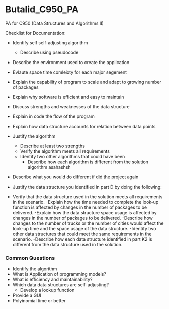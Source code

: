 # Butalid_C950_PA
PA for C950 (Data Structures and Algorithms II)

Checklist for Documentation:

- Identify self self-adjusting algorithm
  - Describe using pseudocode

- Describe the environment used to create the application
- Evlaute space time comleixty for each major segement
- Explain the capability of program to scale and adapt to growing number of packages
- Explain why software is efficient and easy to maintain
- Discuss strengths and weaknesses of the data structure
- Explain in code the flow of the program
- Explain how data structure accounts for relation between data points
- Justify the algorithm
  - Describe at least two strengths 
  - Verify the algorithm meets all requirements
  - Identify two other algorithms that could have been 
    - Describe how each algorithm is different from the solution algorithm asahashsh
- Describe what you would do different if did the project again
- Justify the data structure you identified in part D by doing the following:

- Verify that the data structure used in the solution meets all requirements in the scenario.
    -Explain how the time needed to complete the look-up function is affected by changes in the number of packages to be delivered.
    -Explain how the data structure space usage is affected by changes in the number of packages to be delivered.
    -Describe how changes to the number of trucks or the number of cities would affect the look-up time and the space usage of the data structure.
 -Identify two other data structures that could meet the same requirements in the scenario.
    -Describe how each data structure identified in part K2 is different from the data structure used in the solution.

### Common Questions
- Identify the algorithm
- What is Application of programming models?
- What is efficiency and maintainability?
- Which data data structures are self-adjusting?
  - Develop a lookup function
- Provide a GUI
- Polyinomial time or better
